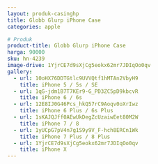 ```yaml
---
layout: produk-casinghp
title: Globb Glurp iPhone Case
categories: apple

# Produk
product-title: Globb Glurp iPhone Case
harga: 90000
sku: hn-4239
image-drive: 1YjrCE7d9sXjCg5eokx62mr7JDIqOo0qv
gallery:
  - url: 10oHX76DDTGtlc9UVVQtf1hMTAn2VbyH9
    title: iPhone 5 / 5s / SE
  - url: 1qG-jdm1B7T7KEr9-G_PD3ZC5pD9kbcvR
    title: iPhone 6 / 6s
  - url: 12E8IJ0G46Pcs_hkQ57rC9Aoqv0oXrIwz
    title: iPhone 6 Plus / 6s Plus
  - url: 1sKAJQJff0AEwUkDegZcUzaiwEet80M2W
    title: iPhone 7 / 8
  - url: 1yUCpG7pV4n7g1S9y9V_F-hch8ERCn1Wk
    title: iPhone 7 Plus / 8 Plus
  - url: 1YjrCE7d9sXjCg5eokx62mr7JDIqOo0qv
    title: iPhone X
---
```

